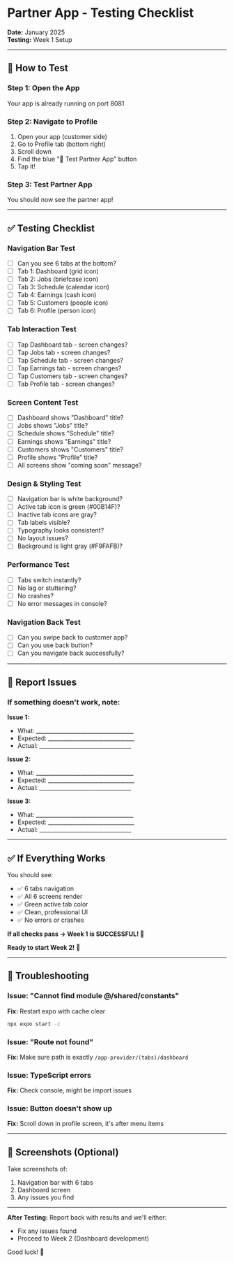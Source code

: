 # Partner App - Testing Checklist

**Date:** January 2025  
**Testing:** Week 1 Setup

---

## 🧪 **How to Test**

### Step 1: Open the App
Your app is already running on port 8081

### Step 2: Navigate to Profile
1. Open your app (customer side)
2. Go to Profile tab (bottom right)
3. Scroll down
4. Find the blue "🧪 Test Partner App" button
5. Tap it!

### Step 3: Test Partner App
You should now see the partner app!

---

## ✅ **Testing Checklist**

### Navigation Bar Test
- [ ] Can you see 6 tabs at the bottom?
- [ ] Tab 1: Dashboard (grid icon)
- [ ] Tab 2: Jobs (briefcase icon)
- [ ] Tab 3: Schedule (calendar icon)
- [ ] Tab 4: Earnings (cash icon)
- [ ] Tab 5: Customers (people icon)
- [ ] Tab 6: Profile (person icon)

### Tab Interaction Test
- [ ] Tap Dashboard tab - screen changes?
- [ ] Tap Jobs tab - screen changes?
- [ ] Tap Schedule tab - screen changes?
- [ ] Tap Earnings tab - screen changes?
- [ ] Tap Customers tab - screen changes?
- [ ] Tab Profile tab - screen changes?

### Screen Content Test
- [ ] Dashboard shows "Dashboard" title?
- [ ] Jobs shows "Jobs" title?
- [ ] Schedule shows "Schedule" title?
- [ ] Earnings shows "Earnings" title?
- [ ] Customers shows "Customers" title?
- [ ] Profile shows "Profile" title?
- [ ] All screens show "coming soon" message?

### Design & Styling Test
- [ ] Navigation bar is white background?
- [ ] Active tab icon is green (#00B14F)?
- [ ] Inactive tab icons are gray?
- [ ] Tab labels visible?
- [ ] Typography looks consistent?
- [ ] No layout issues?
- [ ] Background is light gray (#F9FAFB)?

### Performance Test
- [ ] Tabs switch instantly?
- [ ] No lag or stuttering?
- [ ] No crashes?
- [ ] No error messages in console?

### Navigation Back Test
- [ ] Can you swipe back to customer app?
- [ ] Can you use back button?
- [ ] Can you navigate back successfully?

---

## 📝 **Report Issues**

### If something doesn't work, note:

**Issue 1:**
- What: ___________________________________
- Expected: _______________________________
- Actual: _________________________________

**Issue 2:**
- What: ___________________________________
- Expected: _______________________________
- Actual: _________________________________

**Issue 3:**
- What: ___________________________________
- Expected: _______________________________
- Actual: _________________________________

---

## ✅ **If Everything Works**

You should see:
- ✅ 6 tabs navigation
- ✅ All 6 screens render
- ✅ Green active tab color
- ✅ Clean, professional UI
- ✅ No errors or crashes

**If all checks pass → Week 1 is SUCCESSFUL! 🎉**

**Ready to start Week 2!** 🚀

---

## 🐛 **Troubleshooting**

### Issue: "Cannot find module @/shared/constants"
**Fix:** Restart expo with cache clear
```bash
npx expo start -c
```

### Issue: "Route not found"
**Fix:** Make sure path is exactly `/app-provider/(tabs)/dashboard`

### Issue: TypeScript errors
**Fix:** Check console, might be import issues

### Issue: Button doesn't show up
**Fix:** Scroll down in profile screen, it's after menu items

---

## 📸 **Screenshots (Optional)**

Take screenshots of:
1. Navigation bar with 6 tabs
2. Dashboard screen
3. Any issues you find

---

**After Testing:** 
Report back with results and we'll either:
- Fix any issues found
- Proceed to Week 2 (Dashboard development)

Good luck! 🚀
